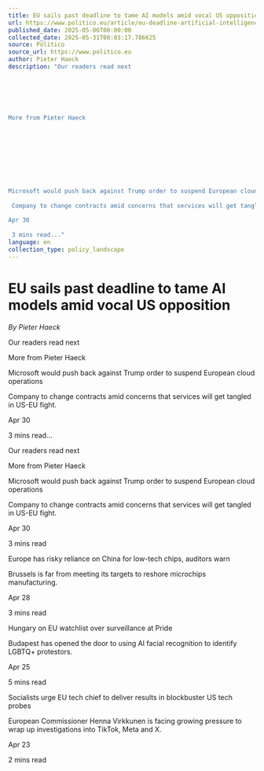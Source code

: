 ```yaml
---
title: EU sails past deadline to tame AI models amid vocal US opposition
url: https://www.politico.eu/article/eu-deadline-artificial-intelligence-models-lobbying/?utm_source=RSS_Feed&utm_medium=RSS&utm_campaign=RSS_Syndication
published_date: 2025-05-06T00:00:00
collected_date: 2025-05-31T08:03:17.786625
source: Politico
source_url: https://www.politico.eu
author: Pieter Haeck
description: "Our readers read next 
 
 
 
 
 
 
More from Pieter Haeck 
 
 
 
 
 
 
 
 
 
Microsoft would push back against Trump order to suspend European cloud operations 
 
 Company to change contracts amid concerns that services will get tangled in US-EU fight. 
 
Apr 30 
 
 3 mins read..."
language: en
collection_type: policy_landscape
---
```


# EU sails past deadline to tame AI models amid vocal US opposition

*By Pieter Haeck*

Our readers read next 
 
 
 
 
 
 
More from Pieter Haeck 
 
 
 
 
 
 
 
 
 
Microsoft would push back against Trump order to suspend European cloud operations 
 
 Company to change contracts amid concerns that services will get tangled in US-EU fight. 
 
Apr 30 
 
 3 mins read...

Our readers read next

More from Pieter Haeck

Microsoft would push back against Trump order to suspend European cloud operations 
 
 Company to change contracts amid concerns that services will get tangled in US-EU fight. 
 
Apr 30 
 
 3 mins read

Europe has risky reliance on China for low-tech chips, auditors warn 
 
 Brussels is far from meeting its targets to reshore microchips manufacturing. 
 
Apr 28 
 
 3 mins read

Hungary on EU watchlist over surveillance at Pride 
 
 Budapest has opened the door to using AI facial recognition to identify LGBTQ+ protestors. 
 
Apr 25 
 
 5 mins read

Socialists urge EU tech chief to deliver results in blockbuster US tech probes 
 
 European Commissioner Henna Virkkunen is facing growing pressure to wrap up investigations into TikTok, Meta and X. 
 
Apr 23 
 
 2 mins read